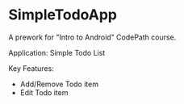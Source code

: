 # SimpleTodoApp
A prework for "Intro to Android" CodePath course.

Application: Simple Todo List

Key Features:

- Add/Remove Todo item
- Edit Todo item
